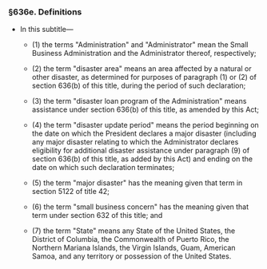 ### §636e. Definitions
* In this subtitle—

  * (1) the terms "Administration" and "Administrator" mean the Small Business Administration and the Administrator thereof, respectively;

  * (2) the term "disaster area" means an area affected by a natural or other disaster, as determined for purposes of paragraph (1) or (2) of section 636(b) of this title, during the period of such declaration;

  * (3) the term "disaster loan program of the Administration" means assistance under section 636(b) of this title, as amended by this Act;

  * (4) the term "disaster update period" means the period beginning on the date on which the President declares a major disaster (including any major disaster relating to which the Administrator declares eligibility for additional disaster assistance under paragraph (9) of section 636(b) of this title, as added by this Act) and ending on the date on which such declaration terminates;

  * (5) the term "major disaster" has the meaning given that term in section 5122 of title 42;

  * (6) the term "small business concern" has the meaning given that term under section 632 of this title; and

  * (7) the term "State" means any State of the United States, the District of Columbia, the Commonwealth of Puerto Rico, the Northern Mariana Islands, the Virgin Islands, Guam, American Samoa, and any territory or possession of the United States.